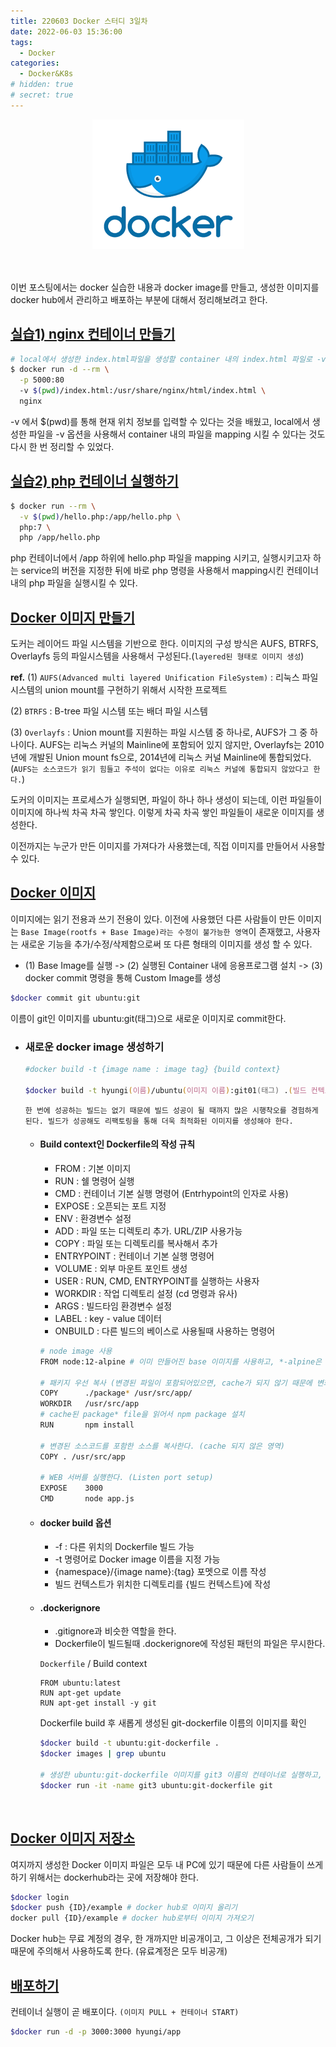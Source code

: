 ```yaml
---
title: 220603 Docker 스터디 3일차
date: 2022-06-03 15:36:00
tags:
  - Docker
categories:
  - Docker&K8s
# hidden: true
# secret: true
---
```


<div align="center">
  <img src="/images/post_images/220531_docker.png" alt="docker">
</div>

<br/>
<br/>

이번 포스팅에서는 docker 실습한 내용과 docker image를 만들고, 생성한 이미지를 docker hub에서 관리하고 배포하는 부분에 대해서 정리해보려고 한다.

## <ins><b>실습1) nginx 컨테이너 만들기</b></ins>

```zsh
# local에서 생성한 index.html파일을 생성할 container 내의 index.html 파일로 -v 옵션으로 생성한다.
$ docker run -d --rm \
  -p 5000:80
  -v $(pwd)/index.html:/usr/share/nginx/html/index.html \
  nginx
```

-v 에서 $(pwd)를 통해 현재 위치 정보를 입력할 수 있다는 것을 배웠고, local에서 생성한 파일을 -v 옵션을 사용해서 container 내의 파일을 mapping 시킬 수 있다는 것도 다시 한 번 정리할 수 있었다.

## <ins><b>실습2) php 컨테이너 실행하기</b></ins>

```zsh
$ docker run --rm \
  -v $(pwd)/hello.php:/app/hello.php \
  php:7 \
  php /app/hello.php
```

php 컨테이너에서 /app 하위에 hello.php 파일을 mapping 시키고, 실행시키고자 하는 service의 버전을 지정한 뒤에 바로 php 명령을 사용해서 mapping시킨 컨테이너 내의 php 파일을 실행시킬 수 있다.

<!-- more -->

## <ins><b>Docker 이미지 만들기</b></ins>

도커는 레이어드 파일 시스템을 기반으로 한다. 이미지의 구성 방식은 AUFS, BTRFS, Overlayfs 등의 파일시스템을 사용해서 구성된다.(`layered된 형태로 이미지 생성`)

**ref.**
(1) `AUFS(Advanced multi layered Unification FileSystem)` : 리눅스 파일 시스템의 union mount를 구현하기 위해서 시작한 프로젝트

(2) `BTRFS` : B-tree 파일 시스템 또는 배더 파일 시스템

(3) `Overlayfs` : Union mount를 지원하는 파일 시스템 중 하나로, AUFS가 그 중 하나이다. AUFS는 리눅스 커널의 Mainline에 포함되어 있지 않지만, Overlayfs는 2010년에 개발된 Union mount fs으로, 2014년에 리눅스 커널 Mainline에 통합되었다.
(`AUFS는 소스코드가 읽기 힘들고 주석이 없다는 이유로 리눅스 커널에 통합되지 않았다고 한다.`)

도커의 이미지는 프로세스가 실행되면, 파일이 하나 하나 생성이 되는데, 이런 파일들이 이미지에 하나씩 차곡 차곡 쌓인다. 이렇게 차곡 차곡 쌓인 파일들이 새로운 이미지를 생성한다.

이전까지는 누군가 만든 이미지를 가져다가 사용했는데, 직접 이미지를 만들어서 사용할 수 있다.

## <ins><b>Docker 이미지</b></ins>

이미지에는 읽기 전용과 쓰기 전용이 있다. 이전에 사용했던 다른 사람들이 만든 이미지는 `Base Image(rootfs + Base Image)라는 수정이 불가능한 영역`이 존재했고, 사용자는 새로운 기능을 추가/수정/삭제함으로써 또 다른 형태의 이미지를 생성 할 수 있다.

- (1) Base Image를 실행 -> (2) 실행된 Container 내에 응용프로그램 설치 -> (3) docker commit 명령을 통해 Custom Image를 생성

```zsh
$docker commit git ubuntu:git
```

이름이 git인 이미지를 ubuntu:git(태그)으로 새로운 이미지로 commit한다.

- ### **새로운 docker image 생성하기**

  ```zsh
  #docker build -t {image name : image tag} {build context}

  $docker build -t hyungi(이름)/ubuntu(이미지 이름):git01(태그) .(빌드 컨텍스트)
  ```

  `한 번에 성공하는 빌드는 없기 때문에 빌드 성공이 될 때까지 많은 시행착오를 경험하게 된다. 빌드가 성공해도 리팩토링을 통해 더욱 최적화된 이미지를 생성해야 한다.`

  - #### **Build context인 Dockerfile의 작성 규칙**

    - FROM : 기본 이미지
    - RUN : 쉘 명령어 실행
    - CMD : 컨테이너 기본 실행 명령어 (Entrhypoint의 인자로 사용)
    - EXPOSE : 오픈되는 포트 지정
    - ENV : 환경변수 설정
    - ADD : 파일 또는 디렉토리 추가. URL/ZIP 사용가능
    - COPY : 파일 또는 디렉토리를 복사해서 추가
    - ENTRYPOINT : 컨테이너 기본 실행 명령어
    - VOLUME : 외부 마운트 포인트 생성
    - USER : RUN, CMD, ENTRYPOINT를 실행하는 사용자
    - WORKDIR : 작업 디렉토리 설정 (cd 명령과 유사)
    - ARGS : 빌드타임 환경변수 설정
    - LABEL : key - value 데이터
    - ONBUILD : 다른 빌드의 베이스로 사용될때 사용하는 명령어

    ```zsh
    # node image 사용
    FROM node:12-alpine # 이미 만들어진 base 이미지를 사용하고, *-alpine은 only node 패키지만 설치된 이미지이므로 용량이 95MB로 작다.(full package: 900MB 이상)

    # 패키지 우선 복사 (변경된 파일이 포함되어있으면, cache가 되지 않기 때문에 변화가 없는 /package 파일을 우선적으로 url/src/app에 복사해서 cache를 사용하도록 한다)
    COPY      ./package* /usr/src/app/
    WORKDIR   /usr/src/app
    # cache된 package* file을 읽어서 npm package 설치
    RUN       npm install

    # 변경된 소스코드를 포함한 소스를 복사한다. (cache 되지 않은 영역)
    COPY . /usr/src/app

    # WEB 서버를 실행한다. (Listen port setup)
    EXPOSE    3000
    CMD       node app.js
    ```

  - #### **docker build 옵션**

    - -f <Dockerfile path> : 다른 위치의 Dockerfile 빌드 가능
    - -t 명령어로 Docker image 이름을 지정 가능
    - {namespace}/{image name}:{tag} 포멧으로 이름 작성
    - 빌드 컨텍스트가 위치한 디렉토리를 {빌드 컨텍스트}에 작성

  - #### **.dockerignore**

    - .gitignore과 비슷한 역할을 한다.
    - Dockerfile이 빌드될때 .dockerignore에 작성된 패턴의 파일은 무시한다.

    `Dockerfile` / Build context

    ```
    FROM ubuntu:latest
    RUN apt-get update
    RUN apt-get install -y git
    ```

    Dockerfile build 후 새롭게 생성된 git-dockerfile 이름의 이미지를 확인

    ```zsh
    $docker build -t ubuntu:git-dockerfile .
    $docker images | grep ubuntu

    # 생성한 ubuntu:git-dockerfile 이미지를 git3 이름의 컨테이너로 실행하고, 동시에 git 명령어를 실행한다.(-it option)
    $docker run -it -name git3 ubuntu:git-dockerfile git
    ```

<br/>

## <ins><b>Docker 이미지 저장소</b></ins>

여지까지 생성한 Docker 이미지 파일은 모두 내 PC에 있기 때문에 다른 사람들이 쓰게 하기 위해서는 dockerhub라는 곳에 저장해야 한다.

```zsh
$docker login
$docker push {ID}/example # docker hub로 이미지 올리기
docker pull {ID}/example # docker hub로부터 이미지 가져오기
```

Docker hub는 무료 계정의 경우, 한 개까지만 비공개이고, 그 이상은 전체공개가 되기때문에 주의해서 사용하도록 한다. (유료계정은 모두 비공개)

## <ins><b>배포하기</b></ins>

컨테이너 실행이 곧 배포이다. `(이미지 PULL + 컨테이너 START)`

```zsh
$docker run -d -p 3000:3000 hyungi/app
```
